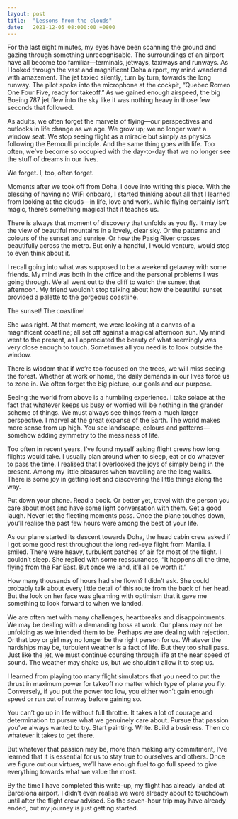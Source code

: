 ```yaml
---
layout: post
title:  "Lessons from the clouds"
date:   2021-12-05 08:000:00 +0800
---
```


For the last eight minutes, my eyes have been scanning the ground and gazing through something unrecognisable. The surroundings of an airport have all become too familiar—terminals, jetways, taxiways and runways. As I looked through the vast and magnificent Doha airport, my mind wandered with amazement. The jet taxied silently, turn by turn, towards the long runway. The pilot spoke into the microphone at the cockpit, “Quebec Romeo One Four Five, ready for takeoff.” As we gained enough airspeed, the big Boeing 787 jet flew into the sky like it was nothing heavy in those few seconds that followed.
 
As adults, we often forget the marvels of flying—our perspectives and outlooks in life change as we age. We grow up; we no longer want a window seat. We stop seeing flight as a miracle but simply as physics following the Bernoulli principle. And the same thing goes with life. Too often, we’ve become so occupied with the day-to-day that we no longer see the stuff of dreams in our lives.
 
We forget. I, too, often forget.
 
Moments after we took off from Doha, I dove into writing this piece. With the blessing of having no WiFi onboard, I started thinking about all that I learned from looking at the clouds—in life, love and work. While flying certainly isn’t magic, there’s something magical that it teaches us.
 
There is always that moment of discovery that unfolds as you fly. It may be the view of beautiful mountains in a lovely, clear sky. Or the patterns and colours of the sunset and sunrise. Or how the Pasig River crosses beautifully across the metro. But only a handful, I would venture, would stop to even think about it.
 
I recall going into what was supposed to be a weekend getaway with some friends. My mind was both in the office and the personal problems I was going through. We all went out to the cliff to watch the sunset that afternoon. My friend wouldn’t stop talking about how the beautiful sunset provided a palette to the gorgeous coastline.
 
The sunset! The coastline!
 
She was right. At that moment, we were looking at a canvas of a magnificent coastline; all set off against a magical afternoon sun. My mind went to the present, as I appreciated the beauty of what seemingly was very close enough to touch. Sometimes all you need is to look outside the window.
 
There is wisdom that if we’re too focused on the trees, we will miss seeing the forest. Whether at work or home, the daily demands in our lives force us to zone in. We often forget the big picture, our goals and our purpose.
 
Seeing the world from above is a humbling experience. I take solace at the fact that whatever keeps us busy or worried will be nothing in the grander scheme of things. We must always see things from a much larger perspective. I marvel at the great expanse of the Earth. The world makes more sense from up high. You see landscape, colours and patterns—somehow adding symmetry to the messiness of life.
 
Too often in recent years, I’ve found myself asking flight crews how long flights would take. I usually plan around when to sleep, eat or do whatever to pass the time. I realised that I overlooked the joys of simply being in the present. Among my little pleasures when travelling are the long walks. There is some joy in getting lost and discovering the little things along the way.

Put down your phone. Read a book. Or better yet, travel with the person you care about most and have some light conversation with them. Get a good laugh. Never let the fleeting moments pass. Once the plane touches down, you’ll realise the past few hours were among the best of your life.

As our plane started its descent towards Doha, the head cabin crew asked if I got some good rest throughout the long red-eye flight from Manila. I smiled. There were heavy, turbulent patches of air for most of the flight. I couldn’t sleep. She replied with some reassurances, “It happens all the time, flying from the Far East. But once we land, it’ll all be worth it.”
 
How many thousands of hours had she flown? I didn’t ask. She could probably talk about every little detail of this route from the back of her head. But the look on her face was gleaming with optimism that it gave me something to look forward to when we landed.
 
We are often met with many challenges, heartbreaks and disappointments. We may be dealing with a demanding boss at work. Our plans may not be unfolding as we intended them to be. Perhaps we are dealing with rejection. Or that boy or girl may no longer be the right person for us. Whatever the hardships may be, turbulent weather is a fact of life. But they too shall pass. Just like the jet, we must continue coursing through life at the near speed of sound. The weather may shake us, but we shouldn’t allow it to stop us.
 
I learned from playing too many flight simulators that you need to put the thrust in maximum power for takeoff no matter which type of plane you fly. Conversely, if you put the power too low, you either won’t gain enough speed or run out of runway before gaining so.

You can’t go up in life without full throttle. It takes a lot of courage and determination to pursue what we genuinely care about. Pursue that passion you’ve always wanted to try. Start painting. Write. Build a business. Then do whatever it takes to get there.

But whatever that passion may be, more than making any commitment, I’ve learned that it is essential for us to stay true to ourselves and others. Once we figure out our virtues, we’ll have enough fuel to go full speed to give everything towards what we value the most.
 
By the time I have completed this write-up, my flight has already landed at Barcelona airport. I didn’t even realise we were already about to touchdown until after the flight crew advised. So the seven-hour trip may have already ended, but my journey is just getting started.


